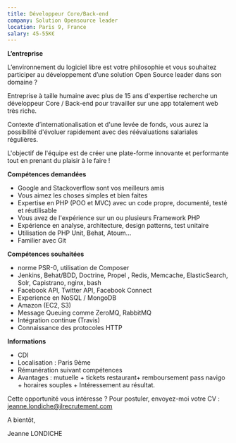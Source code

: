 ```yaml
---
title: Développeur Core/Back-end
company: Solution Opensource leader
location: Paris 9, France
salary: 45-55K€
---
```


<strong>L’entreprise</strong>

L’environnement du logiciel libre est votre philosophie et vous souhaitez participer au développement d’une solution Open Source leader dans son domaine ?

Entreprise à taille humaine avec plus de 15 ans d'expertise recherche un développeur Core / Back-end pour travailler sur une app totalement web très riche.

Contexte d’internationalisation et d'une levée de fonds, vous aurez la possibilité d'évoluer rapidement avec des réévaluations salariales régulières.

L'objectif de l'équipe est de créer une plate-forme innovante et performante tout en prenant du plaisir à le faire !

<strong>Compétences demandées</strong>

- Google and Stackoverflow sont vos meilleurs amis
- Vous aimez les choses simples et bien faites
- Expertise en PHP (POO et MVC) avec un code propre, documenté, testé et réutilisable
- Vous avez de l'expérience sur un ou plusieurs Framework PHP
- Expérience en analyse, architecture, design patterns, test unitaire
- Utilisation de PHP Unit, Behat, Atoum...
- Familier avec Git

<strong>Compétences souhaitées</strong>

- norme PSR-0, utilisation de Composer
- Jenkins, Behat/BDD, Doctrine, Propel , Redis, Memcache, ElasticSearch, Solr, Capistrano, nginx, bash
- Facebook API, Twitter API, Facebook Connect
- Experience en NoSQL / MongoDB
- Amazon (EC2, S3)
- Message Queuing comme ZeroMQ, RabbitMQ
- Intégration continue (Travis)
- Connaissance des protocoles HTTP

<strong>Informations</strong>

- CDI
- Localisation : Paris 9ème
- Rémunération suivant compétences
- Avantages : mutuelle + tickets restaurant+ remboursement pass navigo + horaires souples + Intéressement au résultat.

Cette opportunité vous intéresse ? Pour postuler, envoyez-moi votre CV : jeanne.londiche@jlrecrutement.com

A bientôt,

Jeanne LONDICHE